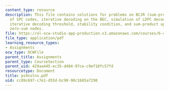 ```yaml
---
content_type: resource
description: This file contains solutions for problems on BCJR (sum-product) decoding
  of SPC codes, iterative decoding on the BEC, simulation of LDPC decoding on a BEC,
  iterative decoding threshold, stability condition, and sum-product update rule for
  zero-sum nodes.
file: https://ol-ocw-studio-app-production.s3.amazonaws.com/courses/6-451-principles-of-digital-communication-ii-spring-2005/cc89c697c7e1d55dbc9098c1685a7298_ps9solns.pdf
file_type: application/pdf
learning_resource_types:
- Assignments
ocw_type: OCWFile
parent_title: Assignments
parent_type: CourseSection
parent_uid: 429aa445-ec35-d484-97ce-c9ef10fc57fd
resourcetype: Document
title: ps9solns.pdf
uid: cc89c697-c7e1-d55d-bc90-98c1685a7298
---
```


